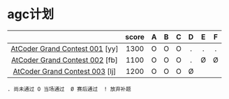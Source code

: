 # agc计划

|                                                              | score |  A   |  B   |  C   |  D   |  E   |  F   |
| :----------------------------------------------------------: | :---: | :--: | :--: | :--: | :--: | :--: | :--: |
| [AtCoder Grand Contest 001](https://atcoder.jp/contests/agc001) [yy] | 1300  |  O   |  O   |  O   |  .   |  .   |  .   |
| [AtCoder Grand Contest 002](https://atcoder.jp/contests/agc002) [fb] | 1100  |  O   |  O   |  O   |  .   |  Ø   |  Ø   |
| [AtCoder Grand Contest 003](https://atcoder.jp/contests/agc003) [lj] | 1200  |  O   |  O   |  O   |  Ø   |      |      |

`. 尚未通过 O 当场通过  Ø 赛后通过  ! 放弃补题`

